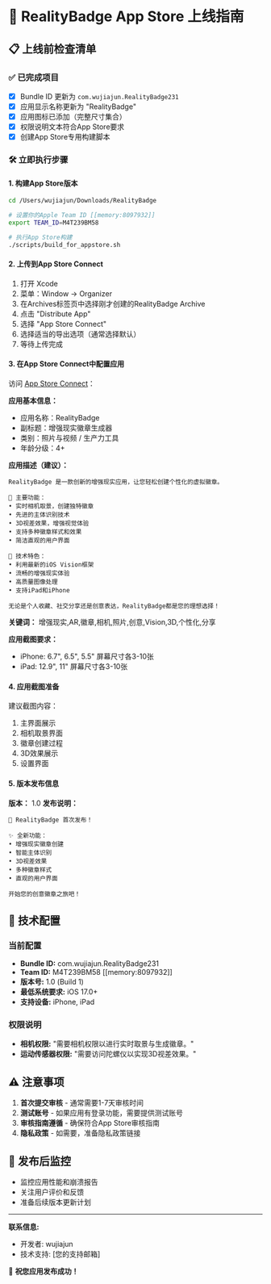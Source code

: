 # 🚀 RealityBadge App Store 上线指南

## 📋 上线前检查清单

### ✅ 已完成项目
- [x] Bundle ID 更新为 `com.wujiajun.RealityBadge231`
- [x] 应用显示名称更新为 "RealityBadge"  
- [x] 应用图标已添加（完整尺寸集合）
- [x] 权限说明文本符合App Store要求
- [x] 创建App Store专用构建脚本

### 🛠️ 立即执行步骤

#### 1. 构建App Store版本
```bash
cd /Users/wujiajun/Downloads/RealityBadge

# 设置你的Apple Team ID [[memory:8097932]]
export TEAM_ID=M4T239BM58

# 执行App Store构建
./scripts/build_for_appstore.sh
```

#### 2. 上传到App Store Connect
1. 打开 Xcode
2. 菜单：Window → Organizer
3. 在Archives标签页中选择刚才创建的RealityBadge Archive
4. 点击 "Distribute App"
5. 选择 "App Store Connect"
6. 选择适当的导出选项（通常选择默认）
7. 等待上传完成

#### 3. 在App Store Connect中配置应用

访问 [App Store Connect](https://appstoreconnect.apple.com)：

**应用基本信息：**
- 应用名称：RealityBadge  
- 副标题：增强现实徽章生成器
- 类别：照片与视频 / 生产力工具
- 年龄分级：4+ 

**应用描述（建议）：**
```
RealityBadge 是一款创新的增强现实应用，让您轻松创建个性化的虚拟徽章。

🌟 主要功能：
• 实时相机取景，创建独特徽章
• 先进的主体识别技术
• 3D视差效果，增强视觉体验
• 支持多种徽章样式和效果
• 简洁直观的用户界面

📱 技术特色：
• 利用最新的iOS Vision框架
• 流畅的增强现实体验
• 高质量图像处理
• 支持iPad和iPhone

无论是个人收藏、社交分享还是创意表达，RealityBadge都是您的理想选择！
```

**关键词：**
增强现实,AR,徽章,相机,照片,创意,Vision,3D,个性化,分享

**应用截图要求：**
- iPhone: 6.7", 6.5", 5.5" 屏幕尺寸各3-10张
- iPad: 12.9", 11" 屏幕尺寸各3-10张

#### 4. 应用截图准备
建议截图内容：
1. 主界面展示
2. 相机取景界面
3. 徽章创建过程
4. 3D效果展示
5. 设置界面

#### 5. 版本发布信息
**版本：** 1.0
**发布说明：**
```
🎉 RealityBadge 首次发布！

✨ 全新功能：
• 增强现实徽章创建
• 智能主体识别
• 3D视差效果
• 多种徽章样式
• 直观的用户界面

开始您的创意徽章之旅吧！
```

## 🔧 技术配置

### 当前配置
- **Bundle ID:** com.wujiajun.RealityBadge231
- **Team ID:** M4T239BM58 [[memory:8097932]]
- **版本号:** 1.0 (Build 1)
- **最低系统要求:** iOS 17.0+
- **支持设备:** iPhone, iPad

### 权限说明
- **相机权限:** "需要相机权限以进行实时取景与生成徽章。"
- **运动传感器权限:** "需要访问陀螺仪以实现3D视差效果。"

## ⚠️ 注意事项

1. **首次提交审核** - 通常需要1-7天审核时间
2. **测试账号** - 如果应用有登录功能，需要提供测试账号
3. **审核指南遵循** - 确保符合App Store审核指南
4. **隐私政策** - 如需要，准备隐私政策链接

## 🎯 发布后监控

- 监控应用性能和崩溃报告
- 关注用户评价和反馈
- 准备后续版本更新计划

---

**联系信息:**
- 开发者: wujiajun
- 技术支持: [您的支持邮箱]

🚀 **祝您应用发布成功！**
